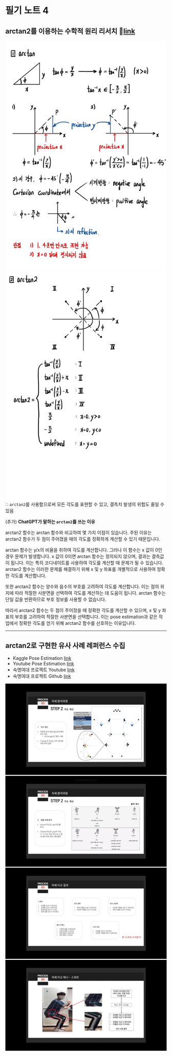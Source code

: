 # 필기 노트 4

## arctan2를 이용하는 수학적 원리 리서치 🏫[link](https://www.youtube.com/watch?v=hZ2CuusMyCM)
![](./images/arctan1.jpg)
![](./images/arctan2.jpg)
∴ `arctan2`를 사용함으로써 모든 각도를 표현할 수 있고, 결측치 발생의 위험도 줄일 수 있음

(추가) **ChatGPT가 말하는 `arctan2`를 쓰는 이유**

arctan2 함수는 arctan 함수와 비교하여 몇 가지 이점이 있습니다.
주된 이유는 arctan2 함수가 두 점이 주어졌을 때의 각도를 정확하게 계산할 수 있기 때문입니다.

arctan 함수는 y/x의 비율을 취하여 각도를 계산합니다. 그러나 이 함수는 x 값이 0인 경우 문제가 발생합니다.
x 값이 0이면 arctan 함수는 정의되지 않으며, 결과는 결측값이 됩니다.
이는 특히 코디네이트를 사용하여 각도를 계산할 때 문제가 될 수 있습니다.
arctan2 함수는 이러한 문제를 해결하기 위해 x 및 y 좌표를 개별적으로 사용하여 정확한 각도를 계산합니다.

또한 arctan2 함수는 양수와 음수의 부호를 고려하여 각도를 계산합니다.
이는 점의 위치에 따라 적절한 사분면을 선택하여 각도를 계산하는 데 도움이 됩니다.
arctan 함수는 단일 값을 반환하므로 부호 정보를 사용할 수 없습니다.

따라서 arctan2 함수는 두 점이 주어졌을 때 정확한 각도를 계산할 수 있으며, x 및 y 좌표의 부호를 고려하여 적절한 사분면을 선택합니다.
이는 pose estimation과 같은 작업에서 정확한 각도를 얻기 위해 arctan2 함수를 선호하는 이유입니다.

---
## arctan2로 구현한 유사 사례 레퍼런스 수집
- Kaggle Pose Estimation [link](https://www.kaggle.com/code/venkatkumar001/yoga-pose-recognition-mediapipe/notebook)
- Youtube Pose Estimation [link](https://www.youtube.com/watch?v=aySurynUNAw)
- 숙명여대 프로젝트 Youtube [link](https://www.youtube.com/watch?v=N6EWDagqVVI)
- 숙명여대 프로젝트 Github [link](https://github.com/jokj624/AIhomeTraining_web)

![](./images/01.png)
![](./images/02.png)
![](./images/03.png)
![](./images/04.png)